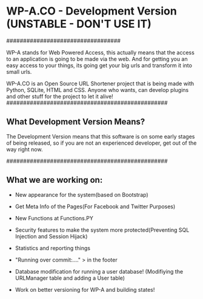# WP-A.CO - Development Version (UNSTABLE - DON'T USE IT)
##################################

WP-A stands for Web Powered Access, this actually means that the access to an application is going to be made via the web. And for getting you an easy access to your things, its going get your big urls and transform it into small urls.

WP-A.CO is an Open Source URL Shortener project that is being made with Python, SQLite, HTML and CSS.
Anyone who wants, can develop plugins and other stuff for the project to let it alive!
################################################
## What Development Version Means?

The Development Version means that this software is on some early stages of being released, so if you are not an experienced developer, get out of the way right now.


################################################
## What we are working on:

- New appearance for the system(based on Bootstrap)

- Get Meta Info of the Pages(For Facebook and Twitter Purposes)

- New Functions at Functions.PY

- Security features to make the system more protected(Preventing SQL Injection and Session Hijack)

- Statistics and reporting things

- "Running over commit:...." > in the footer

- Database modification for running a user database! (Modifiying the URLManager table and adding a User table)

- Work on better versioning for WP-A and building states! 
